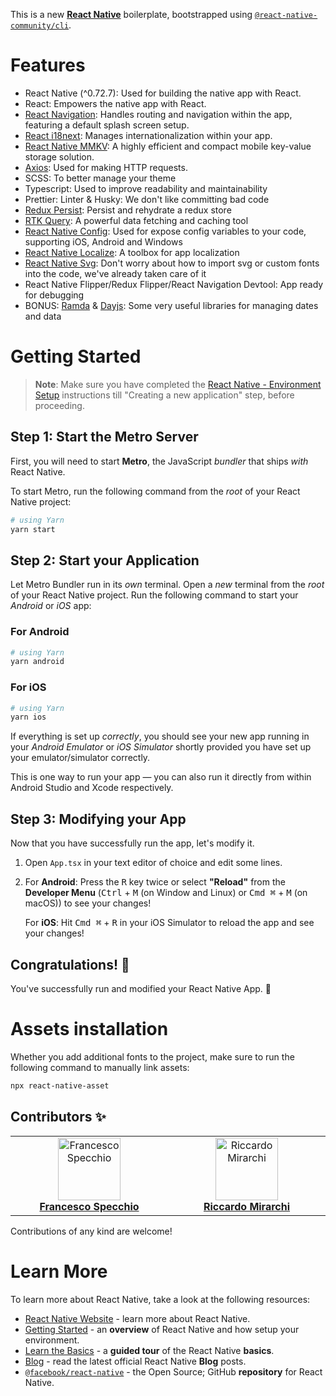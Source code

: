 This is a new [**React Native**](https://reactnative.dev) boilerplate, bootstrapped using [`@react-native-community/cli`](https://github.com/react-native-community/cli).

# Features

- React Native (^0.72.7): Used for building the native app with React.
- React: Empowers the native app with React.
- [React Navigation](https://reactnavigation.org/): Handles routing and navigation within the app, featuring a default splash screen setup.
- [React i18next](https://www.npmjs.com/package/react-i18next): Manages internationalization within your app.
- [React Native MMKV](https://github.com/mrousavy/react-native-mmkv): A highly efficient and compact mobile key-value storage solution.
- [Axios](https://github.com/axios/axios): Used for making HTTP requests.
- SCSS: To better manage your theme
- Typescript: Used to improve readability and maintainability
- Prettier: Linter & Husky: We don't like committing bad code
- [Redux Persist](https://www.npmjs.com/package/redux-persist): Persist and rehydrate a redux store
- [RTK Query](https://redux-toolkit.js.org/rtk-query/overview): A powerful data fetching and caching tool
- [React Native Config](https://www.npmjs.com/package/react-native-config): Used for expose config variables to your code, supporting iOS, Android and Windows
- [React Native Localize](https://www.npmjs.com/package/react-native-localize): A toolbox for app localization
- [React Native Svg](https://github.com/software-mansion/react-native-svg): Don't worry about how to import svg or custom fonts into the code, we've already taken care of it
- React Native Flipper/Redux Flipper/React Navigation Devtool: App ready for debugging
- BONUS: [Ramda](https://ramdajs.com/) & [Dayjs](https://day.js.org/): Some very useful libraries for managing dates and data


# Getting Started

> **Note**: Make sure you have completed the [React Native - Environment Setup](https://reactnative.dev/docs/environment-setup) instructions till "Creating a new application" step, before proceeding.

## Step 1: Start the Metro Server

First, you will need to start **Metro**, the JavaScript _bundler_ that ships _with_ React Native.

To start Metro, run the following command from the _root_ of your React Native project:

```bash
# using Yarn
yarn start
```

## Step 2: Start your Application

Let Metro Bundler run in its _own_ terminal. Open a _new_ terminal from the _root_ of your React Native project. Run the following command to start your _Android_ or _iOS_ app:

### For Android

```bash
# using Yarn
yarn android
```

### For iOS

```bash
# using Yarn
yarn ios
```

If everything is set up _correctly_, you should see your new app running in your _Android Emulator_ or _iOS Simulator_ shortly provided you have set up your emulator/simulator correctly.

This is one way to run your app — you can also run it directly from within Android Studio and Xcode respectively.

## Step 3: Modifying your App

Now that you have successfully run the app, let's modify it.

1. Open `App.tsx` in your text editor of choice and edit some lines.
2. For **Android**: Press the <kbd>R</kbd> key twice or select **"Reload"** from the **Developer Menu** (<kbd>Ctrl</kbd> + <kbd>M</kbd> (on Window and Linux) or <kbd>Cmd ⌘</kbd> + <kbd>M</kbd> (on macOS)) to see your changes!

   For **iOS**: Hit <kbd>Cmd ⌘</kbd> + <kbd>R</kbd> in your iOS Simulator to reload the app and see your changes!

## Congratulations! :tada:

You've successfully run and modified your React Native App. :partying_face:

# Assets installation

Whether you add additional fonts to the project, make sure to run the following command to manually link assets:

```bash
npx react-native-asset
```


## Contributors ✨

<table>
   <tbody>
      <tr>
         <td align="center" valign="top" width="14.28%"><a href="https://www.linkedin.com/in/fspecchio/">
            <img src="https://media.licdn.com/dms/image/C4E03AQGn4Udt3YHzbw/profile-displayphoto-shrink_800_800/0/1516640084064?e=1706745600&v=beta&t=T1ae-p0dGu20BsVpa4r8OUNcSFOKHSxpvmteyOQaZxY" width="100px;" alt="Francesco Specchio"/>
            <br /><b>Francesco Specchio</b></a>
         </td>
         <td align="center" valign="top" width="14.28%"><a href="https://www.linkedin.com/in/riccardo-mirarchi-a3b1a2185/">
            <img src="https://avatars.githubusercontent.com/u/69994296?v=4" width="100px;" alt="Riccardo Mirarchi"/>
            <br /><b>Riccardo Mirarchi</b></a>
         </td>
      </tr>
   </tbody>
</table>

Contributions of any kind are welcome!

# Learn More

To learn more about React Native, take a look at the following resources:

- [React Native Website](https://reactnative.dev) - learn more about React Native.
- [Getting Started](https://reactnative.dev/docs/environment-setup) - an **overview** of React Native and how setup your environment.
- [Learn the Basics](https://reactnative.dev/docs/getting-started) - a **guided tour** of the React Native **basics**.
- [Blog](https://reactnative.dev/blog) - read the latest official React Native **Blog** posts.
- [`@facebook/react-native`](https://github.com/facebook/react-native) - the Open Source; GitHub **repository** for React Native.
